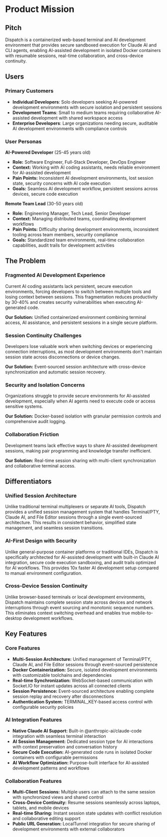 # Product Mission

## Pitch

Dispatch is a containerized web-based terminal and AI development environment that provides secure sandboxed execution for Claude AI and CLI agents, enabling AI-assisted development in isolated Docker containers with resumable sessions, real-time collaboration, and cross-device continuity.

## Users

### Primary Customers

- **Individual Developers**: Solo developers seeking AI-powered development environments with secure isolation and persistent sessions
- **Development Teams**: Small to medium teams requiring collaborative AI-assisted development with shared workspace access
- **Enterprise Developers**: Large organizations needing secure, auditable AI development environments with compliance controls

### User Personas

**AI-Powered Developer** (25-45 years old)
- **Role:** Software Engineer, Full-Stack Developer, DevOps Engineer
- **Context:** Working with AI coding assistants, needs reliable environment for AI-assisted development
- **Pain Points:** Inconsistent AI development environments, lost session state, security concerns with AI code execution
- **Goals:** Seamless AI development workflow, persistent sessions across devices, secure code execution

**Remote Team Lead** (30-50 years old)
- **Role:** Engineering Manager, Tech Lead, Senior Developer
- **Context:** Managing distributed teams, coordinating development workflows
- **Pain Points:** Difficulty sharing development environments, inconsistent tooling across team members, security compliance
- **Goals:** Standardized team environments, real-time collaboration capabilities, audit trails for development activities

## The Problem

### Fragmented AI Development Experience

Current AI coding assistants lack persistent, secure execution environments, forcing developers to switch between multiple tools and losing context between sessions. This fragmentation reduces productivity by 30-40% and creates security vulnerabilities when executing AI-generated code.

**Our Solution:** Unified containerized environment combining terminal access, AI assistance, and persistent sessions in a single secure platform.

### Session Continuity Challenges

Developers lose valuable work when switching devices or experiencing connection interruptions, as most development environments don't maintain session state across disconnections or device changes.

**Our Solution:** Event-sourced session architecture with cross-device synchronization and automatic session recovery.

### Security and Isolation Concerns

Organizations struggle to provide secure environments for AI-assisted development, especially when AI agents need to execute code or access sensitive systems.

**Our Solution:** Docker-based isolation with granular permission controls and comprehensive audit logging.

### Collaboration Friction

Development teams lack effective ways to share AI-assisted development sessions, making pair programming and knowledge transfer inefficient.

**Our Solution:** Real-time session sharing with multi-client synchronization and collaborative terminal access.

## Differentiators

### Unified Session Architecture

Unlike traditional terminal multiplexers or separate AI tools, Dispatch provides a unified session management system that handles Terminal/PTY, Claude AI, and File Editor sessions through a single event-sourced architecture. This results in consistent behavior, simplified state management, and seamless session transitions.

### AI-First Design with Security

Unlike general-purpose container platforms or traditional IDEs, Dispatch is specifically architected for AI-assisted development with built-in Claude AI integration, secure code execution sandboxing, and audit trails optimized for AI workflows. This provides 10x faster AI development setup compared to manual environment configuration.

### Cross-Device Session Continuity

Unlike browser-based terminals or local development environments, Dispatch maintains complete session state across devices and network interruptions through event sourcing and monotonic sequence numbers. This eliminates context switching overhead and enables true mobile-to-desktop development workflows.

## Key Features

### Core Features

- **Multi-Session Architecture:** Unified management of Terminal/PTY, Claude AI, and File Editor sessions through event-sourced persistence
- **Docker Containerization:** Secure, isolated development environments with customizable toolchains and dependencies
- **Real-time Synchronization:** WebSocket-based communication with Socket.IO for instant updates across all connected clients
- **Session Persistence:** Event-sourced architecture enabling complete session replay and recovery after disconnections
- **Authentication System:** TERMINAL_KEY-based access control with configurable security policies

### AI Integration Features

- **Native Claude AI Support:** Built-in @anthropic-ai/claude-code integration with seamless terminal interaction
- **AI Session Management:** Dedicated session type for AI interactions with context preservation and conversation history
- **Secure Code Execution:** AI-generated code runs in isolated Docker containers with configurable permissions
- **AI Workflow Optimization:** Purpose-built interface for AI-assisted development patterns and workflows

### Collaboration Features

- **Multi-Client Sessions:** Multiple users can attach to the same session with synchronized views and shared control
- **Cross-Device Continuity:** Resume sessions seamlessly across laptops, tablets, and mobile devices
- **Real-time Sharing:** Instant session state updates with conflict resolution and collaborative editing support
- **Public URL Generation:** LocalTunnel integration for secure sharing of development environments with external collaborators